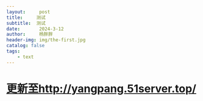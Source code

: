 ```yaml
---
layout:     post
title:     测试
subtitle:  测试
date:       2024-3-12
author:     杨胖胖
header-img: img/the-first.jpg
catalog: false
tags:
    - text
---
```


# **[更新至http://yangpang.51server.top/](http://yangpang.51server.top/)**